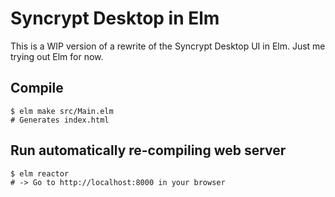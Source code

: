# Syncrypt Desktop in Elm

This is a WIP version of a rewrite of the Syncrypt Desktop UI in Elm.
Just me trying out Elm for now.

## Compile
    $ elm make src/Main.elm
    # Generates index.html

## Run automatically re-compiling web server
    $ elm reactor
    # -> Go to http://localhost:8000 in your browser
